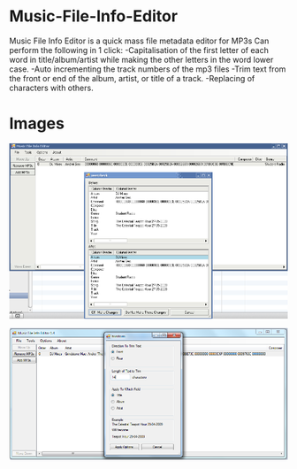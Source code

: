 Music-File-Info-Editor
======================
Music File Info Editor is a quick mass file metadata editor for MP3s
Can perform the following in 1 click:
-Capitalisation of the first letter of each word in title/album/artist while making the other letters in the word lower case.
-Auto incrementing the track numbers of the mp3 files
-Trim text from the front or end of the album, artist, or title of a track.
-Replacing of characters with others.

Images
======
![MFIE1](https://github.com/EvilSeven/Music-File-Info-Editor/raw/master/INFO/MFIE.PNG)

![MFIE2](https://github.com/EvilSeven/Music-File-Info-Editor/raw/master/INFO/MFIE2.PNG)